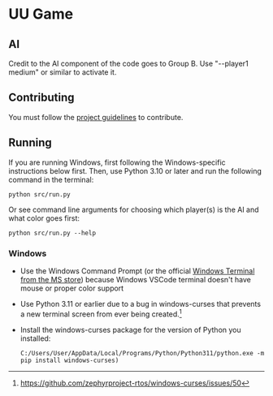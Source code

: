 # UU Game
## AI
Credit to the AI component of the code goes to Group B. Use "--player1 medium" or similar to activate it.

## Contributing
You must follow the [project guidelines](CONTRIBUTING.md) to contribute.

## Running
If you are running Windows, first following the Windows-specific instructions below first. Then, use Python 3.10 or later and run the following command in the terminal:

    python src/run.py

Or see command line arguments for choosing which player(s) is the AI and what color goes first:

    python src/run.py --help

### Windows
* Use the Windows Command Prompt (or the official [Windows Terminal from the MS store](https://apps.microsoft.com/detail/9N0DX20HK701?hl=en-US&gl=US)) because Windows VSCode terminal doesn't have mouse or proper color support
* Use Python 3.11 or earlier due to a bug in windows-curses that prevents a new terminal screen from ever being created.[^1]
* Install the windows-curses package for the version of Python you installed:

      C:/Users/User/AppData/Local/Programs/Python/Python311/python.exe -m pip install windows-curses)



[^1]: https://github.com/zephyrproject-rtos/windows-curses/issues/50

